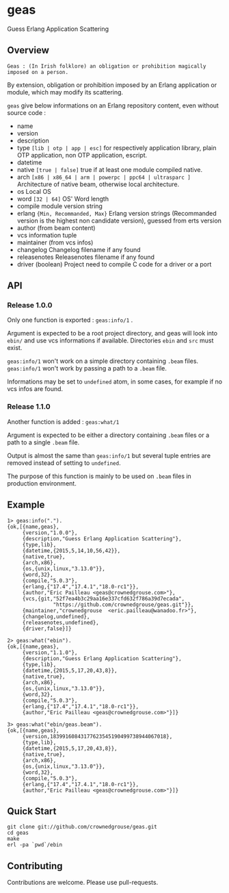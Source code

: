 # geas #

Guess Erlang Application Scattering

## Overview ##

``Geas : (In Irish folklore) an obligation or prohibition magically imposed on a person.``

By extension, obligation or prohibition imposed by an Erlang application or module, which may modify its scattering.

``geas`` give below informations on an Erlang repository content, even without source code :

   - name
   - version
   - description
   - type ``[lib | otp | app | esc]`` for respectively application library, plain OTP application, non OTP application, escript.
   - datetime
   - native ``[true | false]`` true if at least one module compiled native.
   - arch ``[x86 | x86_64 | arm | powerpc | ppc64 | ultrasparc ]`` Architecture of native beam, otherwise local architecture.
   - os  Local OS
   - word ``[32 | 64]`` OS' Word length
   - compile module version string
   - erlang ``{Min, Recommanded, Max}`` Erlang version strings (Recommanded version is the highest non candidate version), guessed from erts version
   - author (from beam content)
   - vcs information tuple 
   - maintainer (from vcs infos)
   - changelog  Changelog filename if any found
   - releasenotes Releasenotes filename if any found
   - driver  (boolean) Project need to compile C code for a driver or a port    

## API ##

### Release 1.0.0 ###

Only one function is exported : ``geas:info/1`` .

Argument is expected to be a root project directory, and geas will look into ``ebin/`` and use vcs informations if available.
Directories `ebin` and `src` must exist.

``geas:info/1`` won't work on a simple directory containing ``.beam`` files. 
``geas:info/1`` won't work by passing a path to a ``.beam`` file.

Informations may be set to ``undefined`` atom, in some cases, for example if no vcs infos are found.

### Release 1.1.0 ###

Another function is added : ``geas:what/1``

Argument is expected to be either a directory containing ``.beam`` files or a path to a single ``.beam`` file.

Output is almost the same than ``geas:info/1`` but several tuple entries are removed instead of setting to ``undefined``.

The purpose of this function is mainly to be used on ``.beam`` files in production environment.

## Example ##
```
1> geas:info(".").
{ok,[{name,geas},
     {version,"1.0.0"},
     {description,"Guess Erlang Application Scattering"},
     {type,lib},
     {datetime,{2015,5,14,10,56,42}},
     {native,true},
     {arch,x86},
     {os,{unix,linux,"3.13.0"}},
     {word,32},
     {compile,"5.0.3"},
     {erlang,{"17.4","17.4.1","18.0-rc1"}},
     {author,"Eric Pailleau <geas@crownedgrouse.com>"},
     {vcs,{git,"52f7ea4b3c29aa16e337cfd632f786a39d7ecada",
               "https://github.com/crownedgrouse/geas.git"}},
     {maintainer,"crownedgrouse  <eric.pailleau@wanadoo.fr>"},
     {changelog,undefined},
     {releasenotes,undefined},
     {driver,false}]}

2> geas:what("ebin").
{ok,[{name,geas},
     {version,"1.1.0"},
     {description,"Guess Erlang Application Scattering"},
     {type,lib},
     {datetime,{2015,5,17,20,43,8}},
     {native,true},
     {arch,x86},
     {os,{unix,linux,"3.13.0"}},
     {word,32},
     {compile,"5.0.3"},
     {erlang,{"17.4","17.4.1","18.0-rc1"}},
     {author,"Eric Pailleau <geas@crownedgrouse.com>"}]}

3> geas:what("ebin/geas.beam").
{ok,[{name,geas},
     {version,18399160843177623545190499738944067018},
     {type,lib},
     {datetime,{2015,5,17,20,43,8}},
     {native,true},
     {arch,x86},
     {os,{unix,linux,"3.13.0"}},
     {word,32},
     {compile,"5.0.3"},
     {erlang,{"17.4","17.4.1","18.0-rc1"}},
     {author,"Eric Pailleau <geas@crownedgrouse.com>"}]}

```
## Quick Start ##

```
git clone git://github.com/crownedgrouse/geas.git
cd geas
make
erl -pa `pwd`/ebin
```

## Contributing ##

Contributions are welcome. Please use pull-requests.

